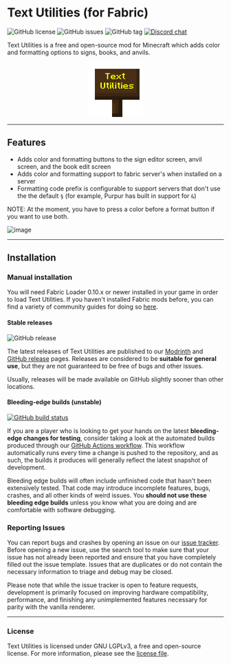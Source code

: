 # Text Utilities (for Fabric)
![GitHub license](https://img.shields.io/github/license/ChristopherHaws/mc-text-utilities.svg)
![GitHub issues](https://img.shields.io/github/issues/ChristopherHaws/mc-text-utilities.svg)
![GitHub tag](https://img.shields.io/github/tag/ChristopherHaws/mc-text-utilities.svg)
[![Discord chat](https://img.shields.io/badge/chat%20on-discord-7289DA?logo=discord&logoColor=white)](https://discord.gg/kQjty3rfJd)

Text Utilities is a free and open-source mod for Minecraft which adds color and formatting 
options to signs, books, and anvils.

<div align="center">
	<img src="src/main/resources/assets/textutilities/icon.png" width="128" />
</div>

---

## Features
- Adds color and formatting buttons to the sign editor screen, anvil screen, and the book edit screen
- Adds color and formatting support to fabric server's when installed on a server
- Formatting code prefix is configurable to support servers that don't use the the default `§` (for example, Purpur has built in support for `&`)

NOTE: At the moment, you have to press a color before a format button if you want to use both.

![image](https://user-images.githubusercontent.com/5934505/201258398-e3b3ea7f-af3e-4e69-8bc4-4e0713880568.png)

---

## Installation

### Manual installation

You will need Fabric Loader 0.10.x or newer installed in your game in order to load Text 
Utilities. If you haven't installed Fabric mods before, you can find a variety of community 
guides for doing so [here](https://fabricmc.net/wiki/install).

#### Stable releases
![GitHub release](https://img.shields.io/github/release/ChristopherHaws/mc-text-utilities.svg)

The latest releases of Text Utilities are published to our [Modrinth](https://modrinth.com/mod/text-utilities)
and [GitHub release](https://github.com/ChristopherHaws/mc-text-utilities/releases) pages. Releases
are considered to be **suitable for general use**, but they are not guaranteed to be free of bugs 
and other issues.

Usually, releases will be made available on GitHub slightly sooner than other locations.

#### Bleeding-edge builds (unstable)
[![GitHub build status](https://img.shields.io/github/workflow/status/ChristopherHaws/mc-text-utilities/build/1.19)](https://github.com/ChristopherHaws/mc-text-utilities/actions/workflows/build.yml)

If you are a player who is looking to get your hands on the latest **bleeding-edge changes for 
testing**, consider taking a look at the automated builds produced through our
[GitHub Actions workflow](https://github.com/ChristopherHaws/mc-text-utilities/actions/workflows/build.yml?query=event%3Apush).
This workflow automatically runs every time a change is pushed to the repository, and as such, 
the builds it produces will generally reflect the latest snapshot of development.

Bleeding edge builds will often include unfinished code that hasn't been extensively tested. 
That code may introduce incomplete features, bugs, crashes, and all other kinds of weird issues. 
You **should not use these bleeding edge builds** unless you know what you are doing and are 
comfortable with software debugging.

### Reporting Issues
You can report bugs and crashes by opening an issue on our [issue tracker](https://github.com/ChristopherHaws/mc-text-utilities/issues).
Before opening a new issue, use the search tool to make sure that your issue has not already 
been reported and ensure that you have completely filled out the issue template. Issues that are 
duplicates or do not contain the necessary information to triage and debug may be closed.

Please note that while the issue tracker is open to feature requests, development is primarily 
focused on improving hardware compatibility, performance, and finishing any unimplemented 
features necessary for parity with the vanilla renderer.

---
### License
Text Utilities is licensed under GNU LGPLv3, a free and open-source license. For more information, 
please see the [license file](https://github.com/ChristopherHaws/mc-text-utilities/blob/1.19/LICENSE).
